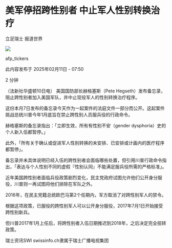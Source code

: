 # 美军停招跨性别者 中止军人性别转换治疗

立足瑞士 报道世界

![](https://www.swissinfo.ch/content/wp-content/uploads/sites/13/2025/02/0aac362bc21d6e1bea2edde0a60cd4f7-88857064.jpg?ver=85996c11)

afp_tickers

此内容发布于 2025年02月11日 - 07:50

2 分钟

（法新社华盛顿10日电） 美国国防部长赫格塞斯（Pete Hegseth）发布备忘录，阻止跨性别者加入美国军队，并中止现役军人的性别转换治疗程序。

这份本月7日发布的备忘录今天作为一起案件的法庭文件一部分而公开。这起案件挑战总统川普今年1月底旨在禁止跨性别人员服兵役的行政命令。

赫格塞斯的备忘录指出：「立即生效，所有有性别不安（gender dysphoria）史的个人新入伍都暂停。」

此外，「所有关于确认或促进军人性别转换的未安排、已安排或计画内的医疗程序都暂停」。

备忘录并未具体说明已经入伍的跨性别者会面临哪些处置，但引用川普行政命令指出，「表达与个人性别不同的虚假『性别认同』不能满足服兵役所需的严格标准」。

近年美国跨性别者面临兵役政策剧烈变化，民主党政府试图允许他们公开身分服役，川普则一再试图将他们排除在军队之外。

2016年，在民主党籍总统欧巴马第2个任期内，军方取消了对跨性别军人的禁令。

根据这项政策，已服役的跨性别军人可以公开身分服役，2017年7月1日开始接受跨性别新兵。

但川普2017年1月上任后，将跨性别者入伍日期推迟到2018年，之后决定完全扭转政策。

瑞士资讯SWI swissinfo.ch隶属于瑞士广播电视集团
